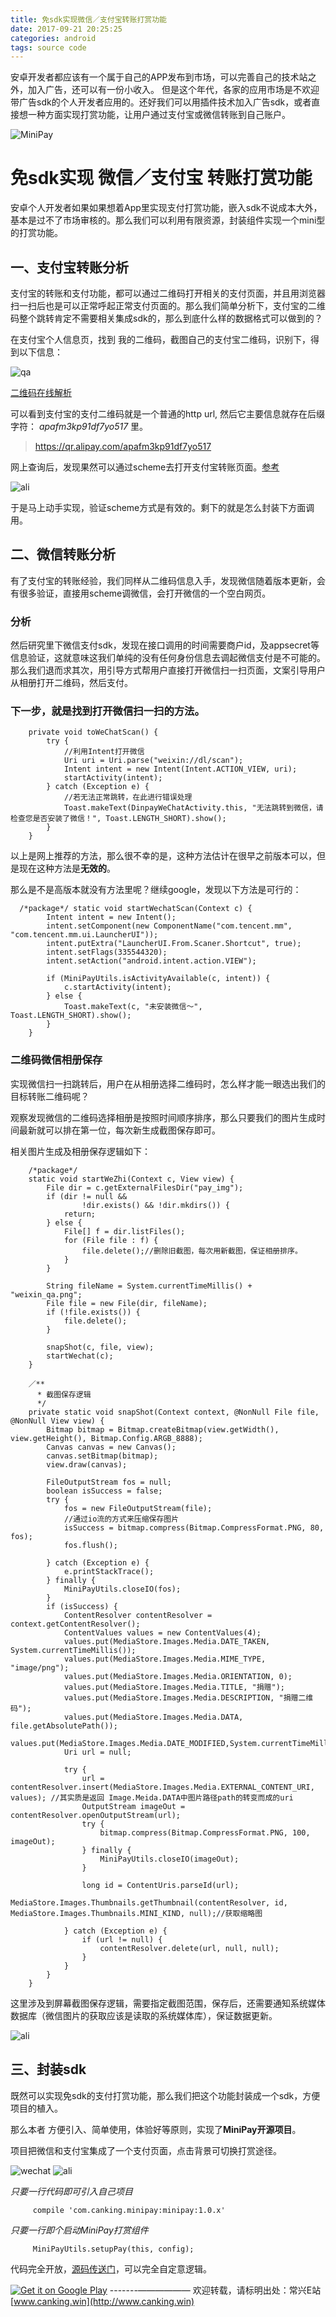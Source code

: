 ```yaml
---
title: 免sdk实现微信／支付宝转账打赏功能
date: 2017-09-21 20:25:25
categories: android 
tags: source code
---
```


安卓开发者都应该有一个属于自己的APP发布到市场，可以完善自己的技术站之外，加入广告，还可以有一份小收入。
但是这个年代，各家的应用市场是不欢迎带广告sdk的个人开发者应用的。还好我们可以用插件技术加入广告sdk，或者直接想一种方面实现打赏功能，让用户通过支付宝或微信转账到自己账户。

![MiniPay](https://wx3.sinaimg.cn/mw690/70e618a5ly1fjr7emuaugj20k00c074c.jpg)

<!--more-->

# 免sdk实现 微信／支付宝 转账打赏功能

安卓个人开发者如果如果想着App里实现支付打赏功能，嵌入sdk不说成本大外，基本是过不了市场审核的。那么我们可以利用有限资源，封装组件实现一个mini型的打赏功能。


## 一、支付宝转账分析

支付宝的转账和支付功能，都可以通过二维码打开相关的支付页面，并且用浏览器扫一扫后也是可以正常呼起正常支付页面的。那么我们简单分析下，支付宝的二维码整个跳转肯定不需要相关集成sdk的，那么到底什么样的数据格式可以做到的？

在支付宝个人信息页，找到 我的二维码，截图自己的支付宝二维码，识别下，得到以下信息：

![qa](pay_1.png)

[二维码在线解析](http://jiema.wwei.cn/)

可以看到支付宝的支付二维码就是一个普通的http url, 然后它主要信息就存在后缀字符： *apafm3kp91df7yo517* 里。

> https://qr.alipay.com/apafm3kp91df7yo517

网上查询后，发现果然可以通过scheme去打开支付宝转账页面。[参考](http://blog.csdn.net/u010399316/article/details/54892081)

![ali](alizhi.png)

于是马上动手实现，验证scheme方式是有效的。剩下的就是怎么封装下方面调用。


## 二、微信转账分析


有了支付宝的转账经验，我们同样从二维码信息入手，发现微信随着版本更新，会有很多验证，直接用scheme调微信，会打开微信的一个空白网页。

### 分析

然后研究里下微信支付sdk，发现在接口调用的时间需要商户id，及appsecret等信息验证，这就意味这我们单纯的没有任何身份信息去调起微信支付是不可能的。
那么我们退而求其次，用引导方式帮用户直接打开微信扫一扫页面，文案引导用户从相册打开二维码，然后支付。

### 下一步，就是找到打开微信扫一扫的方法。

```
    private void toWeChatScan() {
        try {
            //利用Intent打开微信
            Uri uri = Uri.parse("weixin://dl/scan");
            Intent intent = new Intent(Intent.ACTION_VIEW, uri);
            startActivity(intent);
        } catch (Exception e) {
            //若无法正常跳转，在此进行错误处理
            Toast.makeText(DinpayWeChatActivity.this, "无法跳转到微信，请检查您是否安装了微信！", Toast.LENGTH_SHORT).show();
        }
    }
```

以上是网上推荐的方法，那么很不幸的是，这种方法估计在很早之前版本可以，但是现在这种方法是**无效的**。

那么是不是高版本就没有方法里呢？继续google，发现以下方法是可行的：

```
  /*package*/ static void startWechatScan(Context c) {
        Intent intent = new Intent();
        intent.setComponent(new ComponentName("com.tencent.mm", "com.tencent.mm.ui.LauncherUI"));
        intent.putExtra("LauncherUI.From.Scaner.Shortcut", true);
        intent.setFlags(335544320);
        intent.setAction("android.intent.action.VIEW");
    
        if (MiniPayUtils.isActivityAvailable(c, intent)) {
            c.startActivity(intent);
        } else {
            Toast.makeText(c, "未安装微信～", Toast.LENGTH_SHORT).show();
        }
    }
```

### 二维码微信相册保存

实现微信扫一扫跳转后，用户在从相册选择二维码时，怎么样才能一眼选出我们的目标转账二维码呢？

观察发现微信的二维码选择相册是按照时间顺序排序，那么只要我们的图片生成时间最新就可以排在第一位，每次新生成截图保存即可。

相关图片生成及相册保存逻辑如下：

```
    /*package*/
    static void startWeZhi(Context c, View view) {
        File dir = c.getExternalFilesDir("pay_img");
        if (dir != null &&
                !dir.exists() && !dir.mkdirs()) {
            return;
        } else {
            File[] f = dir.listFiles();
            for (File file : f) {
                file.delete();//删除旧截图，每次用新截图，保证相册排序。
            }
        }

        String fileName = System.currentTimeMillis() + "weixin_qa.png";
        File file = new File(dir, fileName);
        if (!file.exists()) {
            file.delete();
        }

        snapShot(c, file, view);
        startWechat(c);
    }

	／**
	  * 截图保存逻辑
	  */
    private static void snapShot(Context context, @NonNull File file, @NonNull View view) {
        Bitmap bitmap = Bitmap.createBitmap(view.getWidth(), view.getHeight(), Bitmap.Config.ARGB_8888);
        Canvas canvas = new Canvas();
        canvas.setBitmap(bitmap);
        view.draw(canvas);

        FileOutputStream fos = null;
        boolean isSuccess = false;
        try {
            fos = new FileOutputStream(file);
            //通过io流的方式来压缩保存图片
            isSuccess = bitmap.compress(Bitmap.CompressFormat.PNG, 80, fos);
            fos.flush();

        } catch (Exception e) {
            e.printStackTrace();
        } finally {
            MiniPayUtils.closeIO(fos);
        }
        if (isSuccess) {
            ContentResolver contentResolver = context.getContentResolver();
            ContentValues values = new ContentValues(4);
            values.put(MediaStore.Images.Media.DATE_TAKEN, System.currentTimeMillis());
            values.put(MediaStore.Images.Media.MIME_TYPE, "image/png");
            values.put(MediaStore.Images.Media.ORIENTATION, 0);
            values.put(MediaStore.Images.Media.TITLE, "捐赠");
            values.put(MediaStore.Images.Media.DESCRIPTION, "捐赠二维码");
            values.put(MediaStore.Images.Media.DATA, file.getAbsolutePath());
            values.put(MediaStore.Images.Media.DATE_MODIFIED,System.currentTimeMillis()/1000);
            Uri url = null;

            try {
                url = contentResolver.insert(MediaStore.Images.Media.EXTERNAL_CONTENT_URI, values); //其实质是返回 Image.Meida.DATA中图片路径path的转变而成的uri
                OutputStream imageOut = contentResolver.openOutputStream(url);
                try {
                    bitmap.compress(Bitmap.CompressFormat.PNG, 100, imageOut);
                } finally {
                    MiniPayUtils.closeIO(imageOut);
                }

                long id = ContentUris.parseId(url);
                MediaStore.Images.Thumbnails.getThumbnail(contentResolver, id, MediaStore.Images.Thumbnails.MINI_KIND, null);//获取缩略图

            } catch (Exception e) {
                if (url != null) {
                    contentResolver.delete(url, null, null);
                }
            }
        }
    }
```

这里涉及到屏幕截图保存逻辑，需要指定截图范围，保存后，还需要通知系统媒体数据库（微信图片的获取应该是读取的系统媒体库），保证数据更新。

![ali](wechat.jpg)

## 三、封装sdk

既然可以实现免sdk的支付打赏功能，那么我们把这个功能封装成一个sdk，方便项目的植入。

那么本者 方便引入、简单使用，体验好等原则，实现了**MiniPay开源项目**。

项目把微信和支付宝集成了一个支付页面，点击背景可切换打赏途径。

![wechat](demowechat.png)        ![ali](demoali.png)


*只要一行代码即可引入自己项目*

```
     compile 'com.canking.minipay:minipay:1.0.x'
```

*只要一行即个启动MiniPay打赏组件*

```
     MiniPayUtils.setupPay(this, config);
```

代码完全开放，[源码传送门](https://github.com/CankingApp/MiniPay)，可以完全自定意逻辑。


[![Get it on Google Play](https://play.google.com/intl/en_us/badges/images/badge_new.png)](https://play.google.com/store/apps/details?id=com.canking.paydemo)
-------——————
欢迎转载，请标明出处：常兴E站 [www.canking.win](http://www.canking.win)






